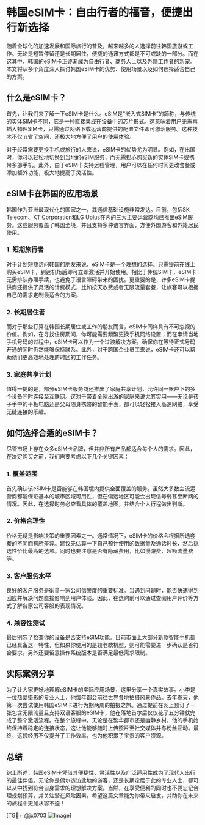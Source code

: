 # 韩国eSIM卡：自由行者的福音，便捷出行新选择

随着全球化的加速发展和国际旅行的普及，越来越多的人选择前往韩国旅游或工作。无论是短暂停留还是长期居住，便捷的通讯方式都是不可或缺的一部分。而在这其中，韩国的eSIM卡正逐渐成为自由行者、商务人士以及外籍工作者的新宠。本文将从多个角度深入探讨韩国eSIM卡的优势、使用场景以及如何选择适合自己的方案。

## 什么是eSIM卡？

首先，让我们来了解一下eSIM卡是什么。eSIM是“嵌入式SIM卡”的简称，与传统的实体SIM卡不同，它是一种直接集成在设备中的芯片形式。这意味着用户无需再插入物理SIM卡，只需通过网络下载运营商提供的配置文件即可激活服务。这种技术不仅节省了空间，还极大地方便了用户的使用体验。

对于经常需要更换手机或旅行的人来说，eSIM卡的优势尤为明显。例如，在出国时，你可以轻松地切换到当地的eSIM服务，而无需担心购买新的实体SIM卡或携带多部手机。此外，由于eSIM卡支持远程管理，用户可以在任何时间更改套餐或添加额外功能，极大地提高了灵活性。

## eSIM卡在韩国的应用场景

韩国作为亚洲最现代化的国家之一，其通信基础设施非常发达。目前，包括SK Telecom、KT Corporation和LG Uplus在内的三大主要运营商均已推出eSIM服务。这些服务覆盖了韩国全境，并且支持多种语言界面，方便外国游客和外籍居民使用。

### 1. **短期旅行者**
对于计划短期访问韩国的朋友来说，eSIM卡是一个理想的选择。只需提前在线上购买eSIM卡，到达机场后即可立即激活并开始使用。相比于传统SIM卡，eSIM卡无需排队办理手续，也避免了语言障碍带来的困扰。更重要的是，许多eSIM卡提供商还提供了灵活的计费模式，比如按天收费或者无限流量套餐，让旅客可以根据自己的需求定制最适合的方案。

### 2. **长期居住者**
而对于那些打算在韩国长期居住或工作的朋友而言，eSIM卡同样具有不可忽视的价值。例如，在寻找住房期间，你可能需要频繁更换手机网络设置；而在申请当地手机号码的过程中，eSIM卡可以作为一个过渡解决方案，确保你在等待正式号码开通的同时仍然能够保持联系。此外，对于跨国企业员工来说，eSIM卡还可以帮助他们更高效地处理跨时区的工作任务。

### 3. **家庭共享计划**
值得一提的是，部分eSIM卡服务商还推出了家庭共享计划，允许同一账户下的多个设备同时连接至互联网。这对于带着全家出游的家庭来说尤其实用——无论是孩子手中的平板电脑还是父母随身携带的智能手表，都可以轻松接入高速网络，享受无缝连接的乐趣。

## 如何选择合适的eSIM卡？

尽管市场上存在众多eSIM卡品牌，但并非所有产品都适合每个人的需求。因此，在决定购买之前，我们需要考虑以下几个关键因素：

### 1. **覆盖范围**
首先确认该eSIM卡是否能够在韩国境内提供全面覆盖的服务。虽然大多数主流运营商都能保证基本的城市区域可用性，但在偏远地区可能会出现信号弱甚至断网的情况。因此，在选择时务必查看具体的覆盖地图，并结合个人行程做出判断。

### 2. **价格合理性**
价格无疑是影响决策的重要因素之一。通常情况下，eSIM卡的价格会根据所选套餐的不同而有所差异。建议先估算一下自己预计使用的数据量及通话时长，然后挑选性价比最高的选项。同时也要注意是否有隐藏费用，比如漫游费、超额流量费等。

### 3. **客户服务水平**
良好的客户服务是衡量一家公司信誉度的重要标准。当遇到问题时，能否快速得到回应并解决问题直接影响到用户体验。因此，在选购前可以通过查阅用户评价等方式了解各家公司客服的表现情况。

### 4. **兼容性测试**
最后别忘了检查你的设备是否支持eSIM功能。目前市面上大部分新款智能手机都已经具备这一特性，但如果你使用的是较老款机型，则可能需要进一步确认是否符合要求。另外还要留意操作系统版本是否满足最低需求限制。

## 实际案例分享

为了让大家更好地理解eSIM卡的实际应用场景，这里分享一个真实故事。小李是一位热爱摄影的专业人士，他每年都会前往世界各地拍摄风景作品。去年春天，他第一次尝试使用韩国eSIM卡进行为期两周的拍摄之旅。通过提前在网上预订了一张包含无限流量且支持双语客服的eSIM卡，他在落地首尔后仅仅花了五分钟就完成了整个激活流程。在整个旅程中，无论是在繁华都市还是幽静乡村，他的手机始终保持着稳定的连接状态，这让他能够随时上传照片至社交媒体并与粉丝互动。最终，这段经历不仅提升了工作效率，也为他积累了宝贵的客户资源。

## 总结

综上所述，韩国eSIM卡凭借其便捷性、灵活性以及广泛适用性成为了现代人出行的最佳伴侣。无论你是偶尔造访此地的游客，还是长期定居于此的专业人士，都可以从中找到符合自身需求的理想解决方案。当然，在享受便利的同时也不要忘记合理规划预算，并关注潜在风险因素。希望这篇文章能为你带来启发，并助你在未来的旅程中更加从容不迫！

[TG💪+ @jx0703 ![Image](https://github.com/user-attachments/assets/dbca1d08-cadb-493c-b0ec-ad6f7a83f270)]